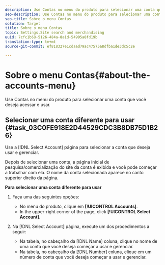 ```yaml
---
description: Use Contas no menu do produto para selecionar uma conta que você deseja acessar e usar.
seo-description: Use Contas no menu do produto para selecionar uma conta que você deseja acessar e usar.
seo-title: Sobre o menu Contas
solution: Target
title: Sobre o menu Contas
topic: Settings,Site search and merchandising
uuid: 7cfc1b68-5126-484a-8a1d-54995a8fd19b
translation-type: tm+mt
source-git-commit: ef818327e1cdaad79ac47575a8dfba1de3dc5c2e

---
```



# Sobre o menu Contas{#about-the-accounts-menu}

Use Contas no menu do produto para selecionar uma conta que você deseja acessar e usar.

## Selecionar uma conta diferente para usar {#task_03C0FE918E2D44529CDC3B8DB75D1B26}

Use a [!DNL Select Account] página para selecionar a conta que deseja usar e gerenciar.

<!-- 

t_selecting_a_different_account_to_use.xml

 -->

Depois de selecionar uma conta, a página inicial de pesquisa/comercialização do site da conta é exibida e você pode começar a trabalhar com ela. O nome da conta selecionada aparece no canto superior direito da página.

**Para selecionar uma conta diferente para usar**

1. Faça uma das seguintes opções:

   * No menu do produto, clique em **[!UICONTROL Accounts]**.
   * In the upper-right corner of the page, click **[!UICONTROL Select Account]**.

1. Na [!DNL Select Account] página, execute um dos procedimentos a seguir:

   * Na tabela, no cabeçalho da [!DNL Name] coluna, clique no nome de uma conta que você deseja começar a usar e gerenciar.
   * Na tabela, no cabeçalho da [!DNL Number] coluna, clique em um número de conta que você deseja começar a usar e gerenciar.

